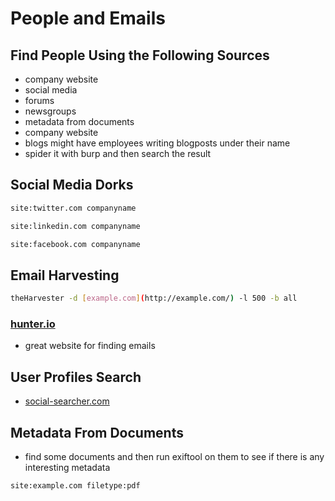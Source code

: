 # People and Emails

## Find People Using the Following Sources

* company website
* social media
* forums
* newsgroups
* metadata from documents
* company website
* blogs might have employees writing blogposts under their name
* spider it with burp and then search the result

## Social Media Dorks

```bash
site:twitter.com companyname
```

```bash
site:linkedin.com companyname
```

```bash
site:facebook.com companyname
```

## Email Harvesting

```bash
theHarvester -d [example.com](http://example.com/) -l 500 -b all
```

### [hunter.io](http://hunter.io/)

* great website for finding emails

## User Profiles Search

* [social-searcher.com](http://social-searcher.com/)

## Metadata From Documents

* find some documents and then run exiftool on them to see if there is any interesting metadata

```bash
site:example.com filetype:pdf
```

